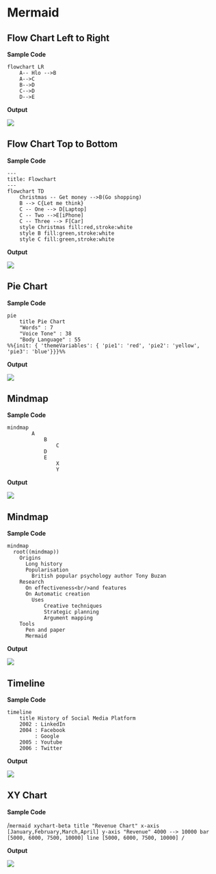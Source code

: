 # Mermaid

## Flow Chart Left to Right

**Sample Code**

``` mermaid
flowchart LR
    A-- Hlo -->B
    A-->C
    B-->D
    C-->D
    D-->E 
```

**Output**

![](mermaid1.png)

## Flow Chart Top to Bottom

**Sample Code**

```mermaid
---
title: Flowchart
---
flowchart TD
    Christmas -- Get money -->B(Go shopping)
    B --> C{Let me think}
    C -- One --> D[Laptop] 
    C -- Two -->E[iPhone]
    C -- Three --> F[Car]
    style Christmas fill:red,stroke:white
    style B fill:green,stroke:white
    style C fill:green,stroke:white
```

**Output**

![](mermaid2.png)

## Pie Chart

**Sample Code**

``` mermaid
pie 
    title Pie Chart
    "Words" : 7
    "Voice Tone" : 38
    "Body Language" : 55
%%{init: { 'themeVariables': { 'pie1': 'red', 'pie2': 'yellow', 'pie3': 'blue'}}}%%   
```

**Output**

![](mermaid3.png)

## Mindmap

**Sample Code**

``` mermaid
mindmap
        A
            B
                C
            D
            E
                X
                Y
```

**Output**

![](mermaid4.png)

## Mindmap

**Sample Code**

``` mermaid
mindmap
  root((mindmap))
    Origins
      Long history
      Popularisation
        British popular psychology author Tony Buzan
    Research
      On effectiveness<br/>and features
      On Automatic creation
        Uses
            Creative techniques
            Strategic planning
            Argument mapping
    Tools
      Pen and paper
      Mermaid
```

**Output**

![](mermaid5.png)

## Timeline

**Sample Code**

```mermaid
timeline
    title History of Social Media Platform
    2002 : LinkedIn
    2004 : Facebook
         : Google
    2005 : Youtube
    2006 : Twitter
```

**Output**

![](mermaid6.png)

## XY Chart 

**Sample Code**

/```mermaid
xychart-beta
    title "Revenue Chart"
    x-axis [January,February,March,April]
    y-axis "Revenue" 4000 --> 10000
    bar [5000, 6000, 7500, 10000]
    line [5000, 6000, 7500, 10000]
/```

**Output**

![](mermaid7.png)

